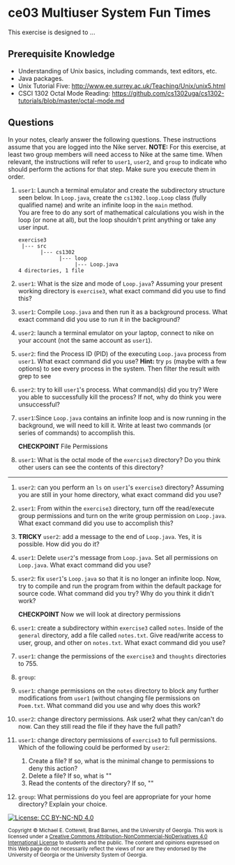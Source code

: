 # ce03 Multiuser System Fun Times

This exercise is designed to ...

## Prerequisite Knowledge

* Understanding of Unix basics, including commands, text editors, etc.
* Java packages.
* Unix Tutorial Five: http://www.ee.surrey.ac.uk/Teaching/Unix/unix5.html
* CSCI 1302 Octal Mode Reading: https://github.com/cs1302uga/cs1302-tutorials/blob/master/octal-mode.md

## Questions

In your notes, clearly answer the following questions. These instructions assume that you are 
logged into the Nike server. **NOTE:** For this exercise, at least two group members will need
access to Nike at the same time. When relevant, the instructions will refer to `user1`, `user2`, and `group` to indicate 
who should perform the actions for that step. Make sure you execute them in order.

1. `user1`: Launch a terminal emulator and create the subdirectory structure seen below. 
   In `Loop.java`, create the `cs1302.loop.Loop` class (fully qualified name) and write an infinite 
   loop in the `main` method.  
   You are free to do any sort of mathematical calculations you wish in
   the loop (or none at all), but the loop shouldn't print anything or take any user input.

   ```
   exercise3
    |--- src
          |--- cs1302
                |--- loop
                     |--- Loop.java
   4 directories, 1 file
   ```
   
1. `user1`: What is the size and mode of `Loop.java`?  Assuming your present working directory is `exercise3`, what exact command did you
use to find this?

1. `user1`: Compile `Loop.java` and then run it as a background process.  What exact command did you use to run it in the background?

1. `user2`: launch a terminal emulator on your laptop, connect to nike on your account (not the same account as `user1`).

1. `user2`: find the Process ID (PID) of the executing `Loop.java` process from `user1`. What exact command did you use?
**Hint:** try `ps` (maybe with a few options) to see every process in the system. Then filter the result with grep to see

1. `user2`: try to kill `user1`'s process.  What command(s) did you try?  Were you able to successfully kill the process?  If not, why do 
think you were unsuccessful?

1. `user1`:Since `Loop.java` contains an infinite loop and is now running in the background, we will need to kill it.  Write at least two
commands (or series of commands) to accomplish this.

    **CHECKPOINT** File Permissions

1. `user1`: What is the octal mode of the `exercise3` directory?  Do you think other users can see the contents of this directory?
<hr/>

1. `user2`: can you perform an `ls` on `user1`'s `exercise3` directory?  Assuming you are still in your home directory, what exact 
command did you use?

1. `user1`: From within the `exercise3` directory, turn off the read/execute group permissions and turn on the write group permission on 
`Loop.java`.  What exact command did you use to accomplish this?

1. **TRICKY** `user2`: add a message to the end of `Loop.java`.  Yes, it is possible.  How did you do it?

1. `user1`: Delete `user2`'s message from `Loop.java`. Set all permissions on `Loop.java`.  What exact command did you use?

1. `user2`: fix `user1`'s `Loop.java` so that it is no longer an infinite loop.  Now, try to compile and run the program from within the
default package for source code.  What command did you try?  Why do you think it didn't work?

    **CHECKPOINT** Now we will look at directory permissions

1. `user1`: create a subdirectory within `exercise3` called `notes`. Inside of the `general` directory, add a file called `notes.txt`.
Give read/write access to user, group, and other on `notes.txt`.  What exact command did you use?

1. `user1`: change the permissions of the `exercise3` and `thoughts` directories to 755.

1. `group`: 

1. `user1`: change permissions on the `notes` directory to block any further modifications from `user1` (without changing file 
permissions on `Poem.txt`.  What command did you use and why does this work?

1. `user2`: change directory permissions.  Ask user2 what they can/can't do now.  Can they still read the file if they have the full path?

1. `user1`: change directory permissions of `exercise3` to full permissions.  Which of the following could be performed by `user2`:

    1. Create a file?  If so, what is the minimal change to permissions to deny this action?
    1. Delete a file?  If so, what is ""
    1. Read the contents of the directory?  If so, ""
    
1. `group`: What permissions do you feel are appropriate for your home directory?  Explain your choice.

[![License: CC BY-NC-ND 4.0](https://img.shields.io/badge/License-CC%20BY--NC--ND%204.0-lightgrey.svg)](http://creativecommons.org/licenses/by-nc-nd/4.0/)

<small>
Copyright &copy; Michael E. Cotterell, Brad Barnes, and the University of Georgia.
This work is licensed under a <a rel="license" href="http://creativecommons.org/licenses/by-nc-nd/4.0/">Creative Commons Attribution-NonCommercial-NoDerivatives 4.0 International License</a> to students and the public.
The content and opinions expressed on this Web page do not necessarily reflect the views of nor are they endorsed by the University of Georgia or the University System of Georgia.
</small>
